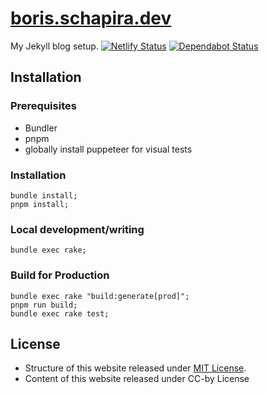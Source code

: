 <!-- @format -->

# [boris.schapira.dev](https://boris.schapira.dev)

My Jekyll blog setup.
[![Netlify Status](https://api.netlify.com/api/v1/badges/8d29f6c7-0b97-4227-aed7-8e51c276900c/deploy-status)](https://app.netlify.com/sites/borisschapira/deploys) [![Dependabot Status](https://api.dependabot.com/badges/status?host=github&repo=borisschapira/boris.schapira.dev)](https://dependabot.com)

## Installation

### Prerequisites

-   Bundler
-   pnpm
-   globally install puppeteer for visual tests

### Installation

```
bundle install;
pnpm install;
```

### Local development/writing

```
bundle exec rake;
```

### Build for Production

```
bundle exec rake "build:generate[prod]";
pnpm run build;
bundle exec rake test;
```

## License

-   Structure of this website released under [MIT License](LICENSE.md).
-   Content of this website released under CC-by License
